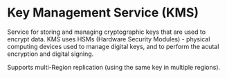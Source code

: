 # Key Management Service (KMS)

Service for storing and managing cryptographic keys that are used to encrypt data. KMS uses HSMs (Hardware Security Modules) - physical computing devices used to manage digital keys, and to perform the acutal encryption and digital signing.

Supports multi-Region replication (using the same key in multiple regions).
